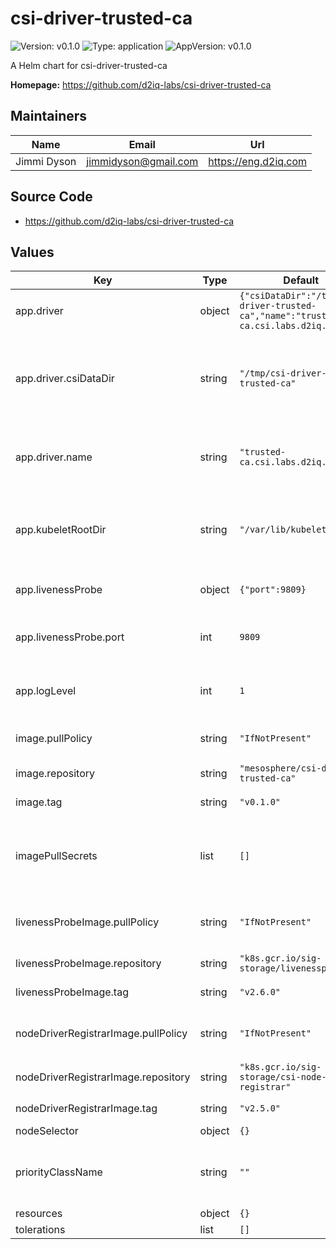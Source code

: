 <!--
 Copyright 2022 D2iQ, Inc. All rights reserved.
 SPDX-License-Identifier: Apache-2.0
 -->

# csi-driver-trusted-ca

![Version: v0.1.0](https://img.shields.io/badge/Version-v0.1.0-informational?style=flat-square)
![Type: application](https://img.shields.io/badge/Type-application-informational?style=flat-square)
![AppVersion: v0.1.0](https://img.shields.io/badge/AppVersion-v0.1.0-informational?style=flat-square)

A Helm chart for csi-driver-trusted-ca

**Homepage:** <https://github.com/d2iq-labs/csi-driver-trusted-ca>

## Maintainers

| Name | Email | Url |
| ---- | ------ | --- |
| Jimmi Dyson | <jimmidyson@gmail.com> | <https://eng.d2iq.com> |

## Source Code

- <https://github.com/d2iq-labs/csi-driver-trusted-ca>

## Values

| Key | Type | Default | Description |
|-----|------|---------|-------------|
| app.driver | object | `{"csiDataDir":"/tmp/csi-driver-trusted-ca","name":"trusted-ca.csi.labs.d2iq.com"}` | Options for CSI driver |
| app.driver.csiDataDir | string | `"/tmp/csi-driver-trusted-ca"` | Configures the hostPath directory that the driver will write and mount volumes from. |
| app.driver.name | string | `"trusted-ca.csi.labs.d2iq.com"` | Name of the driver which will be registered with Kubernetes. |
| app.kubeletRootDir | string | `"/var/lib/kubelet"` | Overrides path to root kubelet directory in case of a non-standard k8s install. |
| app.livenessProbe | object | `{"port":9809}` | Options for the liveness container. |
| app.livenessProbe.port | int | `9809` | The port that will expose the livness of the csi-driver |
| app.logLevel | int | `1` | Verbosity of csi-driver-trusted-ca logging. |
| image.pullPolicy | string | `"IfNotPresent"` | Kubernetes imagePullPolicy on csi-driver. |
| image.repository | string | `"mesosphere/csi-driver-trusted-ca"` | Target image repository. |
| image.tag | string | `"v0.1.0"` | Target image version tag. |
| imagePullSecrets | list | `[]` | Optional secrets used for pulling the csi-driver container image |
| livenessProbeImage.pullPolicy | string | `"IfNotPresent"` | Kubernetes imagePullPolicy on liveness probe. |
| livenessProbeImage.repository | string | `"k8s.gcr.io/sig-storage/livenessprobe"` | Target image repository. |
| livenessProbeImage.tag | string | `"v2.6.0"` | Target image version tag. |
| nodeDriverRegistrarImage.pullPolicy | string | `"IfNotPresent"` | Kubernetes imagePullPolicy on node-driver. |
| nodeDriverRegistrarImage.repository | string | `"k8s.gcr.io/sig-storage/csi-node-driver-registrar"` | Target image repository. |
| nodeDriverRegistrarImage.tag | string | `"v2.5.0"` | Target image version tag. |
| nodeSelector | object | `{}` |  |
| priorityClassName | string | `""` | Optional priority class to be used for the csi-driver pods. |
| resources | object | `{}` |  |
| tolerations | list | `[]` |  |
